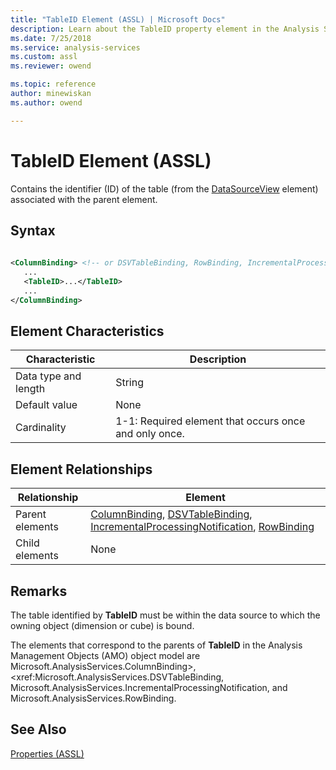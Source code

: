 ```yaml
---
title: "TableID Element (ASSL) | Microsoft Docs"
description: Learn about the TableID property element in the Analysis Services Scripting Language (ASSL) schema.
ms.date: 7/25/2018
ms.service: analysis-services
ms.custom: assl
ms.reviewer: owend

ms.topic: reference
author: minewiskan
ms.author: owend

---
```

# TableID Element (ASSL)

  Contains the identifier (ID) of the table (from the [DataSourceView](../objects/datasourceview-element-assl.md) element) associated with the parent element.  
  
## Syntax  
  
```xml  
  
<ColumnBinding> <!-- or DSVTableBinding, RowBinding, IncrementalProcessingNotification -->  
   ...  
   <TableID>...</TableID>  
   ...  
</ColumnBinding>  
```  
  
## Element Characteristics  
  
|Characteristic|Description|  
|--------------------|-----------------|  
|Data type and length|String|  
|Default value|None|  
|Cardinality|1-1: Required element that occurs once and only once.|  
  
## Element Relationships  
  
|Relationship|Element|  
|------------------|-------------|  
|Parent elements|[ColumnBinding](../data-type/columnbinding-data-type-assl.md), [DSVTableBinding](../data-type/dsvtablebinding-data-type-assl.md), [IncrementalProcessingNotification](../objects/incrementalprocessingnotification-element-assl.md), [RowBinding](../data-type/rowbinding-data-type-assl.md)|  
|Child elements|None|  
  
## Remarks  
 The table identified by **TableID** must be within the data source to which the owning object (dimension or cube) is bound.  
  
 The elements that correspond to the parents of **TableID** in the Analysis Management Objects (AMO) object model are Microsoft.AnalysisServices.ColumnBinding>, <xref:Microsoft.AnalysisServices.DSVTableBinding, Microsoft.AnalysisServices.IncrementalProcessingNotification, and Microsoft.AnalysisServices.RowBinding.  
  
## See Also  
 [Properties &#40;ASSL&#41;](properties-assl.md)  
  
  
